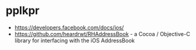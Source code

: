 # pplkpr

* https://developers.facebook.com/docs/ios/
* https://github.com/heardrwt/RHAddressBook - a Cocoa / Objective-C library for interfacing with the iOS AddressBook
